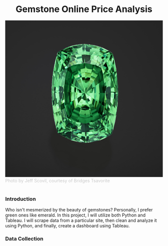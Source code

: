<h1 style="text-align: center;">Gemstone Online Price Analysis
</h1>  
<a href="#"><img src="picture/tsavorite_116.76_carat_square-cushion_smithsonian_dark_background.jpg" width="850" height="500" alt="descriptive text" /></a>
<br />
<span style="color: rgba(0, 0, 0, 0.2);">Photo by Jeff Scovil, courtesy of Bridges Tsavorite</span>
<br />
<br />

### Introduction
Who isn't mesmerized by the beauty of gemstones? Personally, I prefer green ones like emerald. In this project, I will utilize both Python and Tableau. I will scrape data from a particular site, then clean and analyze it using Python, and finally, create a dashboard using Tableau.
<br />

### Data Collection
